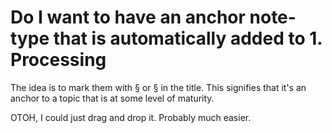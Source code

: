 # Do I want to have an anchor note-type that is automatically added to 1. Processing
The idea is to mark them with § or § in the title. This signifies that it's an anchor to a topic that is at some level of maturity.

OTOH, I could just drag and drop it. Probably much easier.

<!-- #Life -->

<!-- {BearID:05C07D63-26EB-4D41-BC30-395C71EA17B2-15756-0000130352964749} -->
